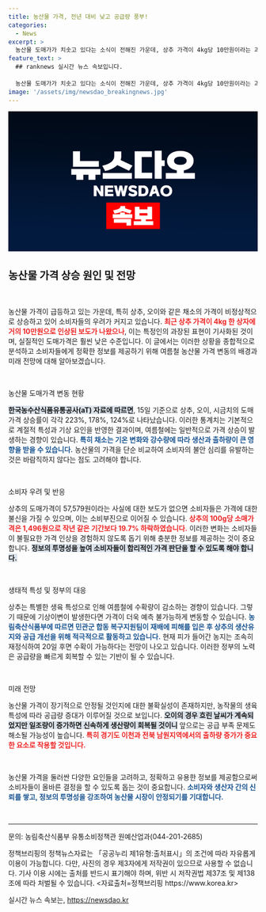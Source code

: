 ```yaml
---
title: 농산물 가격, 전년 대비 낮고 공급량 풍부!
categories:
  - News
excerpt: >
  농산물 도매가가 치솟고 있다는 소식이 전해진 가운데, 상추 가격이 4kg당 10만원이라는 과장된 주장에 논란이 일고 있습니다. 하지만 농식품부는 소매가격이 작년보다 낮고, 공급량 회복을 전망하고 있어 소비 심리에 재고가 필요하다고 강조합니다. 클릭하고 진실을 확인하세요!
feature_text: >
  ## ranknews 실시간 뉴스 속보입니다.

  농산물 도매가가 치솟고 있다는 소식이 전해진 가운데, 상추 가격이 4kg당 10만원이라는 과장된 주장에 논란이 일고 있습니다. 하지만 농식품부는 소매가격이 작년보다 낮고, 공급량 회복을 전망하고 있어 소비 심리에 재고가 필요하다고 강조합니다. 클릭하고 진실을 확인하세요!
image: '/assets/img/newsdao_breakingnews.jpg'
---
```


<p><img src="/assets/img/newsdao_breakingnews.jpg" alt="ranknews 속보" /></p>

<h2 data-ke-size="size26">농산물 가격 상승 원인 및 전망</h2>

<p data-ke-size="size16">&nbsp;</p>

<p>농산물 가격이 급등하고 있는 가운데, 특히 상추, 오이와 같은 채소의 가격이 비정상적으로 상승하고 있어 소비자들의 우려가 커지고 있습니다. <b><span style="color: #ee2323;">최근 상추 가격이 4kg 한 상자에 거의 10만원으로 인상된 보도가 나왔으나</span></b>, 이는 특정인의 과장된 표현이 기사화된 것이며, 실질적인 도매가격은 훨씬 낮은 수준입니다. 이 글에서는 이러한 상황을 종합적으로 분석하고 소비자들에게 정확한 정보를 제공하기 위해 여름철 농산물 가격 변동의 배경과 미래 전망에 대해 알아보겠습니다.</p>

<p data-ke-size="size16">&nbsp;</p>

<p>농산물 도매가격 변동 현황</p>

<p><b><span style="background-color: #21538527;">한국농수산식품유통공사(aT) 자료에 따르면</span></b>, 15일 기준으로 상추, 오이, 시금치의 도매가격 상승률이 각각 223%, 178%, 124%로 나타났습니다. 이러한 통계치는 기본적으로 계절적 특성과 기상 요인을 반영한 결과이며, 여름철에는 일반적으로 가격 상승이 발생하는 경향이 있습니다. <b><span style="color: #1a5490;">특히 채소는 기온 변화와 강수량에 따라 생산과 출하량이 큰 영향을 받을 수 있습니다.</span></b> 농산물의 가격을 단순 비교하여 소비자의 불안 심리를 유발하는 것은 바람직하지 않다는 점도 고려해야 합니다.</p>

<p data-ke-size="size16">&nbsp;</p>

<p>소비자 우려 및 반응</p>

<p>상추의 도매가격이 57,579원이라는 사실에 대한 보도가 없으면 소비자들은 가격에 대한 불신을 가질 수 있으며, 이는 소비부진으로 이어질 수 있습니다. <b><span style="color: #ee2323;">상추의 100g당 소매가격은 1,496원으로 작년 같은 기간보다 19.7% 하락하였습니다.</span></b> 이러한 변화는 소비자들이 불필요한 가격 인상을 경험하지 않도록 돕기 위해 충분한 정보를 제공하는 것이 중요합니다. <b><span style="background-color: #21538527;">정보의 투명성을 높여 소비자들이 합리적인 가격 판단을 할 수 있도록 해야 합니다.</span></b></p>

<p data-ke-size="size16">&nbsp;</p>

<p>생태적 특성 및 정부의 대응</p>

<p>상추는 특별한 생육 특성으로 인해 여름철에 수확량이 감소하는 경향이 있습니다. 그렇기 때문에 기상이변이 발생한다면 가격이 더욱 예측 불가능하게 변동할 수 있습니다. <b><span style="color: #1a5490;">농림축산식품부에 따르면 민관군 합동 복구지원팀이 재배에 피해를 입은 후 상추의 생산유지와 공급 개선을 위해 적극적으로 활동하고 있습니다.</span></b> 현재 피가 들어간 농지는 조속히 재정식하여 20일 후면 수확이 가능하다는 전망이 나오고 있습니다. 이러한 정부의 노력은 공급량을 빠르게 회복할 수 있는 기반이 될 수 있습니다.</p>

<p data-ke-size="size16">&nbsp;</p>

<p>미래 전망</p>

<p>농산물 가격이 장기적으로 안정될 것인지에 대한 불확실성이 존재하지만, 농작물의 생육 특성에 따라 공급량 증대가 이루어질 것으로 보입니다. <b><span style="background-color: #21538527;">오이의 경우 흐린 날씨가 계속되었지만 일조량이 증가하면 신속하게 생산량이 회복될 것이니</span></b> 앞으로는 공급 부족 문제도 해소될 가능성이 높습니다. <b><span style="color: #ee2323;">특히 경기도 이천과 전북 남원지역에서의 출하량 증가가 중요한 요소로 작용할 것입니다.</span></b> </p>

<p data-ke-size="size16">&nbsp;</p>

<p>농산물 가격을 둘러싼 다양한 요인들을 고려하고, 정확하고 유용한 정보를 제공함으로써 소비자들이 올바른 결정을 할 수 있도록 돕는 것이 중요합니다. <b><span style="color: #1a5490;">소비자와 생산자 간의 신뢰를 쌓고, 정보의 투명성을 강조하여 농산물 시장이 안정되기를 기대합니다.</span></b></p>

<p data-ke-size="size16">&nbsp;</p>

<hr>

<p data-ke-size="size16">문의: 농림축산식품부 유통소비정책관 원예산업과(044-201-2685)</p>

<p data-ke-size="size16">정책브리핑의 정책뉴스자료는 「공공누리 제1유형:출처표시」의 조건에 따라 자유롭게 이용이 가능합니다. 다만, 사진의 경우 제3자에게 저작권이 있으므로 사용할 수 없습니다. 기사 이용 시에는 출처를 반드시 표기해야 하며, 위반 시 저작권법 제37조 및 제138조에 따라 처벌될 수 있습니다. <자료출처=정책브리핑 https://www.korea.kr></p>
실시간 뉴스 속보는, <a href="https://newsdao.kr" rel="dofollow">https://newsdao.kr</a>


